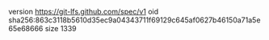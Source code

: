 version https://git-lfs.github.com/spec/v1
oid sha256:863c3118b5610d35ec9a04343711f69129c645af0627b46150a71a5e65e68666
size 1339
